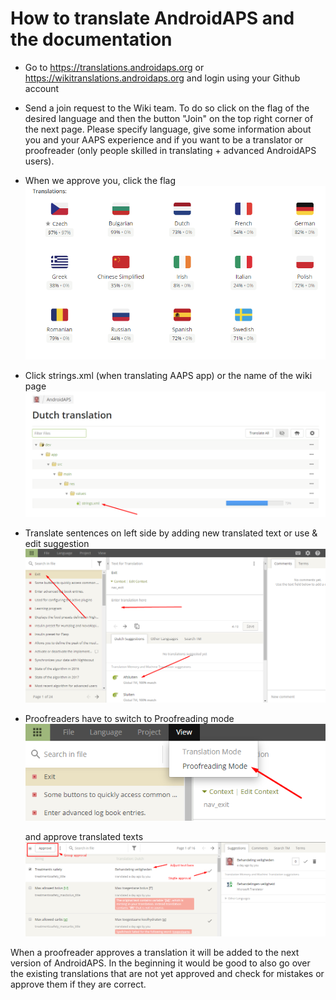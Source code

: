 # How to translate AndroidAPS and the documentation

* Go to <https://translations.androidaps.org> or <https://wikitranslations.androidaps.org> and login using your Github account

* Send a join request to the Wiki team. To do so click on the flag of the desired language and then the button "Join" on the top right corner of the next page. Please specify language, give some information about you and your AAPS experience and if you want to be a translator or proofreader (only people skilled in translating + advanced AndroidAPS users).

* When we approve you, click the flag ![When we approve you, click the flag](./images/translation-flags.png)

* Click strings.xml (when translating AAPS app) or the name of the wiki page ![Click strings.xml](./images/translations-click-strings.png)

* Translate sentences on left side by adding new translated text or use & edit suggestion ![Translation](./images/translations-translate.png)

* Proofreaders have to switch to Proofreading mode ![Proffreading mode](./images/translations-proofreading-mode.png)
    
    and approve translated texts ![approve text](./images/translations-proofreading.png)

When a proofreader approves a translation it will be added to the next version of AndroidAPS. In the beginning it would be good to also go over the existing translations that are not yet approved and check for mistakes or approve them if they are correct.